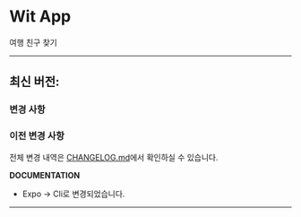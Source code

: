 # Wit App

여행 친구 찾기

---

## 최신 버전: 

### 변경 사항



### 이전 변경 사항

전체 변경 내역은 [CHANGELOG.md](CHANGELOG.md)에서 확인하실 수 있습니다.

**DOCUMENTATION**

- Expo -> Cli로 변경되었습니다.

---

<!-- [이전 변경사항 보기](PREVIOUS_CHANGES.md) -->
